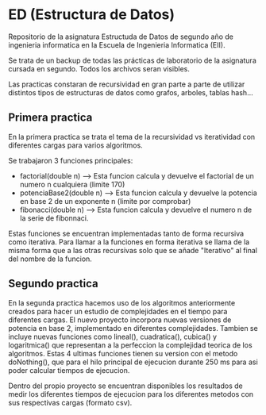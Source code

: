 # ED (Estructura de Datos)
Repositorio de la asignatura Estructuda de Datos de segundo año de ingenieria informatica en la Escuela de Ingenieria Informatica (EII).

Se trata de un backup de todas las prácticas de laboratorio de la asignatura cursada en segundo. Todos los archivos seran visibles.

Las practicas constaran de recursividad en gran parte a parte de utilizar distintos tipos de estructuras de datos como grafos, arboles, tablas hash...

## Primera practica
En la primera practica se trata el tema de la recursividad vs iteratividad con diferentes cargas para varios algoritmos.

Se trabajaron 3 funciones principales:
* factorial(double n) --> Esta funcion calcula y devuelve el factorial de un numero n cualquiera (limite 170)
* potenciaBase2(double n) --> Esta funcion calcula y devuelve la potencia en base 2 de un exponente n (limite por comprobar)
* fibonacci(double n) --> Esta funcion calcula y devuelve el numero n de la serie de fibonnaci.

Estas funciones se encuentran implementadas tanto de forma recursiva como iterativa. Para llamar a la funciones en forma iterativa se llama de la misma forma que a las otras recursivas solo que se añade "Iterativo" al final del nombre de la funcion.

## Segundo practica
En la segunda practica hacemos uso de los algoritmos anteriormente creados para hacer un estudio de complejidades en el tiempo para diferentes cargas. El nuevo proyecto incorpora nuevas versiones de potencia en base 2, implementado en diferentes complejidades. Tambien se incluye nuevas funciones como lineal(), cuadratica(), cubica() y logaritmica() que representan a la perfeccion la complejidad teorica de los algoritmos. Estas 4 ultimas funciones tienen su version con el metodo doNothing(), que para el hilo principal de ejecucion durante 250 ms para asi poder calcular tiempos de ejecucion.

Dentro del propio proyecto se encuentran disponibles los resultados de medir los diferentes tiempos de ejecucion para los diferentes metodos con sus respectivas cargas (formato csv).

